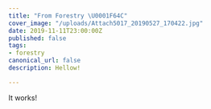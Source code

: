 ```yaml
---
title: "From Forestry \U0001F64C"
cover_image: "/uploads/Attach5017_20190527_170422.jpg"
date: 2019-11-11T23:00:00Z
published: false
tags:
- forestry
canonical_url: false
description: Hellow!

---
```

It works!